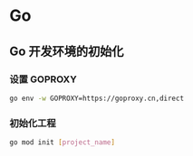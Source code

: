 # Go

## Go 开发环境的初始化

### 设置 GOPROXY

```bash
go env -w GOPROXY=https://goproxy.cn,direct
```

### 初始化工程

```bash
go mod init [project_name]
```
